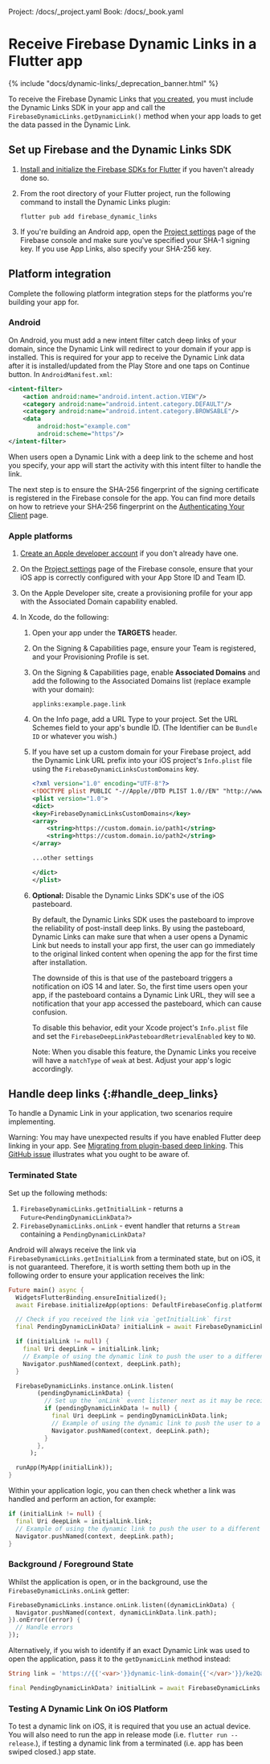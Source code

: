 Project: /docs/_project.yaml
Book: /docs/_book.yaml

<link rel="stylesheet" type="text/css" href="/styles/docs.css" />

# Receive Firebase Dynamic Links in a Flutter app

{% include "docs/dynamic-links/_deprecation_banner.html" %}

To receive the Firebase Dynamic Links that <a href="/docs/dynamic-links/create-links">you created</a>,
you must include the Dynamic Links SDK in your app and call the
`FirebaseDynamicLinks.getDynamicLink()` method when your app loads to
get the data passed in the Dynamic Link.

## Set up Firebase and the Dynamic Links SDK

1.  [Install and initialize the Firebase SDKs for Flutter](/docs/flutter/setup) if you
    haven't already done so.

1.  From the root directory of your Flutter project, run the following
    command to install the Dynamic Links plugin:

    ```
    flutter pub add firebase_dynamic_links
    ```

1.  If you're building an Android app, open the [Project settings](https://console.firebase.google.com/project/_/settings/general/)
    page of the Firebase console and make sure you've specified your SHA-1
    signing key. If you use App Links, also specify your SHA-256 key.

## Platform integration

Complete the following platform integration steps for the platforms you're
building your app for.

### Android

On Android, you must add a new intent filter catch deep links of your domain, since the
Dynamic Link will redirect to your domain if your app is installed. This is required for your app to
receive the Dynamic Link data after it is installed/updated from the Play Store and one taps on
Continue button. In `AndroidManifest.xml`:

```xml
<intent-filter>
    <action android:name="android.intent.action.VIEW"/>
    <category android:name="android.intent.category.DEFAULT"/>
    <category android:name="android.intent.category.BROWSABLE"/>
    <data
        android:host="example.com"
        android:scheme="https"/>
</intent-filter>
```

When users open a Dynamic Link with a deep link to the scheme and host you specify, your app will
start the activity with this intent filter to handle the link.

The next step is to ensure the SHA-256 fingerprint of the signing certificate is registered in the Firebase console
for the app. You can find more details on how to retrieve your SHA-256 fingerprint on the
[Authenticating Your Client](https://developers.google.com/android/guides/client-auth) page.

### Apple platforms

1.  [Create an Apple developer account](https://developer.apple.com/programs/enroll/)
    if you don't already have one.

1.  On the [Project settings](https://console.firebase.google.com/project/_/settings/general/)
    page of the Firebase console, ensure that your iOS app is correctly
    configured with your App Store ID and Team ID.

1.  On the Apple Developer site, create a provisioning profile for your app
    with the Associated Domain capability enabled.

1.  In Xcode, do the following:

    1.  Open your app under the **TARGETS** header.

    1.  On the Signing & Capabilities page, ensure your Team is registered, and
        your Provisioning Profile is set.

    1.  On the Signing & Capabilities page, enable **Associated Domains** and
        add the following to the Associated Domains list (replace example with your domain):

        ```
        applinks:example.page.link
        ```

    1.  On the Info page, add a URL Type to your project. Set the URL Schemes
        field to your app's bundle ID. (The Identifier can be `Bundle ID` or
        whatever you wish.)

    1.  If you have set up a custom domain for your Firebase project, add the
        Dynamic Link URL prefix into your iOS project's `Info.plist` file
        using the `FirebaseDynamicLinksCustomDomains` key.

        ```xml
        <?xml version="1.0" encoding="UTF-8"?>
        <!DOCTYPE plist PUBLIC "-//Apple//DTD PLIST 1.0//EN" "http://www.apple.com/DTDs/PropertyList-1.0.dtd">
        <plist version="1.0">
        <dict>
        <key>FirebaseDynamicLinksCustomDomains</key>
        <array>
            <string>https://custom.domain.io/path1</string>
            <string>https://custom.domain.io/path2</string>
        </array>

        ...other settings

        </dict>
        </plist>
        ```

    1.  **Optional:** Disable the Dynamic Links SDK's use of the iOS pasteboard.

        By default, the Dynamic Links SDK uses the pasteboard to improve the
        reliability of post-install deep links. By using the pasteboard, Dynamic
        Links can make sure that when a user opens a Dynamic Link but needs to
        install your app first, the user can go immediately to the original
        linked content when opening the app for the first time after
        installation.

        The downside of this is that use of the pasteboard triggers a
        notification on iOS 14 and later. So, the first time users open your
        app, if the pasteboard contains a Dynamic Link URL, they will see a
        notification that your app accessed the pasteboard, which can cause
        confusion.

        To disable this behavior, edit your Xcode project's `Info.plist` file
        and set the `FirebaseDeepLinkPasteboardRetrievalEnabled` key to `NO`.

        Note: When you disable this feature, the Dynamic Links you receive will have
        a `matchType` of `weak` at best. Adjust your app's logic accordingly.


## Handle deep links {:#handle_deep_links}

To handle a Dynamic Link in your application, two scenarios require implementing.

Warning: You may have unexpected results if you have enabled Flutter deep linking in your app.
See [Migrating from plugin-based deep linking](https://docs.flutter.dev/development/ui/navigation/deep-linking#migrating-from-plugin-based-deep-linking).
This [GitHub issue](https://github.com/firebase/flutterfire/issues/9469) illustrates what you ought to be aware of.

### Terminated State

Set up the following methods:

 1. `FirebaseDynamicLinks.getInitialLink` - returns a `Future<PendingDynamicLinkData?>`
 2. `FirebaseDynamicLinks.onLink` - event handler that returns a `Stream` containing a `PendingDynamicLinkData?`

Android will always receive the link via `FirebaseDynamicLinks.getInitialLink` from a terminated state,
but on iOS, it is not guaranteed. Therefore, it is worth setting them both up in the following order
to ensure your application receives the link:

```dart
Future main() async {
  WidgetsFlutterBinding.ensureInitialized();
  await Firebase.initializeApp(options: DefaultFirebaseConfig.platformOptions);

  // Check if you received the link via `getInitialLink` first
  final PendingDynamicLinkData? initialLink = await FirebaseDynamicLinks.instance.getInitialLink();

  if (initialLink != null) {
    final Uri deepLink = initialLink.link;
    // Example of using the dynamic link to push the user to a different screen
    Navigator.pushNamed(context, deepLink.path);
  }

  FirebaseDynamicLinks.instance.onLink.listen(
        (pendingDynamicLinkData) {
          // Set up the `onLink` event listener next as it may be received here
          if (pendingDynamicLinkData != null) {
            final Uri deepLink = pendingDynamicLinkData.link;
            // Example of using the dynamic link to push the user to a different screen
            Navigator.pushNamed(context, deepLink.path);
          }
        },
      );

  runApp(MyApp(initialLink));
}
```

Within your application logic, you can then check whether a link was handled and perform an action, for example:

```dart
if (initialLink != null) {
  final Uri deepLink = initialLink.link;
  // Example of using the dynamic link to push the user to a different screen
  Navigator.pushNamed(context, deepLink.path);
}
```

### Background / Foreground State

Whilst the application is open, or in the background, use the `FirebaseDynamicLinks.onLink`
getter:

```dart
FirebaseDynamicLinks.instance.onLink.listen((dynamicLinkData) {
  Navigator.pushNamed(context, dynamicLinkData.link.path);
}).onError((error) {
  // Handle errors
});
```

Alternatively, if you wish to identify if an exact Dynamic Link was used to open the application, pass it to
the `getDynamicLink` method instead:

```dart
String link = 'https://{{'<var>'}}dynamic-link-domain{{'</var>'}}/ke2Qa';

final PendingDynamicLinkData? initialLink = await FirebaseDynamicLinks.instance.getDynamicLink(Uri.parse(link));
```

### Testing A Dynamic Link On iOS Platform

To test a dynamic link on iOS, it is required that you use an actual device. You will also need to run the app in release mode (i.e. `flutter run --release`.),
if testing a dynamic link from a terminated (i.e. app has been swiped closed.) app state.
